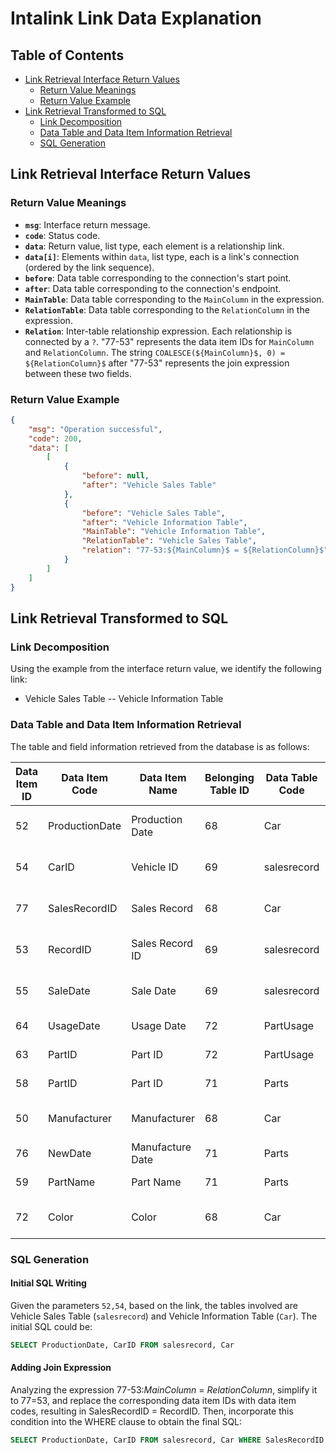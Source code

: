# Intalink Link Data Explanation

## Table of Contents

- [Link Retrieval Interface Return Values](#link-retrieval-interface-return-values)
  - [Return Value Meanings](#return-value-meanings)
  - [Return Value Example](#return-value-example)
- [Link Retrieval Transformed to SQL](#link-retrieval-transformed-to-sql)
  - [Link Decomposition](#link-decomposition)
  - [Data Table and Data Item Information Retrieval](#data-table-and-data-item-information-retrieval)
  - [SQL Generation](#sql-generation)

## Link Retrieval Interface Return Values

### Return Value Meanings

- **`msg`**: Interface return message.
- **`code`**: Status code.
- **`data`**: Return value, list type, each element is a relationship link.
- **`data[i]`**: Elements within `data`, list type, each is a link's connection (ordered by the link sequence).
- **`before`**: Data table corresponding to the connection's start point.
- **`after`**: Data table corresponding to the connection's endpoint.
- **`MainTable`**: Data table corresponding to the `MainColumn` in the expression.
- **`RelationTable`**: Data table corresponding to the `RelationColumn` in the expression.
- **`Relation`**: Inter-table relationship expression. Each relationship is connected by a `?`. "77-53" represents the data item IDs for `MainColumn` and `RelationColumn`. The string `COALESCE(${MainColumn}$, 0) = ${RelationColumn}$` after "77-53" represents the join expression between these two fields.

### Return Value Example

```json
{
    "msg": "Operation successful",
    "code": 200,
    "data": [
        [
            {
                "before": null,
                "after": "Vehicle Sales Table"
            },
            {
                "before": "Vehicle Sales Table",
                "after": "Vehicle Information Table",
                "MainTable": "Vehicle Information Table",
                "RelationTable": "Vehicle Sales Table",
                "relation": "77-53:${MainColumn}$ = ${RelationColumn}$"
            }
        ]
    ]
}
```

## Link Retrieval Transformed to SQL

### Link Decomposition

Using the example from the interface return value, we identify the following link:

- Vehicle Sales Table -- Vehicle Information Table

### Data Table and Data Item Information Retrieval

The table and field information retrieved from the database is as follows:

| Data Item ID | Data Item Code | Data Item Name   | Belonging Table ID | Data Table Code | Data Table Name       |
|--------------|----------------|------------------|--------------------|-----------------|-----------------------|
| 52           | ProductionDate | Production Date  | 68                 | Car             | Vehicle Information Table |
| 54           | CarID          | Vehicle ID       | 69                 | salesrecord     | Vehicle Sales Table      |
| 77           | SalesRecordID  | Sales Record     | 68                 | Car             | Vehicle Information Table |
| 53           | RecordID       | Sales Record ID  | 69                 | salesrecord     | Vehicle Sales Table      |
| 55           | SaleDate       | Sale Date        | 69                 | salesrecord     | Vehicle Sales Table      |
| 64           | UsageDate      | Usage Date       | 72                 | PartUsage       | Part Usage Situation     |
| 63           | PartID         | Part ID          | 72                 | PartUsage       | Part Usage Situation     |
| 58           | PartID         | Part ID          | 71                 | Parts           | Vehicle Parts Table      |
| 50           | Manufacturer   | Manufacturer     | 68                 | Car             | Vehicle Information Table |
| 76           | NewDate        | Manufacture Date | 71                 | Parts           | Vehicle Parts Table      |
| 59           | PartName       | Part Name        | 71                 | Parts           | Vehicle Parts Table      |
| 72           | Color          | Color            | 68                 | Car             | Vehicle Information Table |

### SQL Generation

#### Initial SQL Writing

Given the parameters `52,54`, based on the link, the tables involved are Vehicle Sales Table (`salesrecord`) and Vehicle Information Table (`Car`). The initial SQL could be:

```sql
SELECT ProductionDate, CarID FROM salesrecord, Car
```

#### Adding Join Expression

Analyzing the expression 77-53:${MainColumn}$ = ${RelationColumn}$, simplify it to 77=53, and replace the corresponding data item IDs with data item codes, resulting in SalesRecordID = RecordID. Then, incorporate this condition into the WHERE clause to obtain the final SQL:

```sql
SELECT ProductionDate, CarID FROM salesrecord, Car WHERE SalesRecordID = RecordID
```
